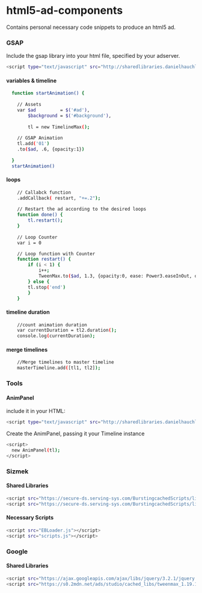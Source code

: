 # html5-ad-components
Contains personal necessary code snippets to produce an html5 ad.

### GSAP
Include the gsap library into your html file, specified by your adserver.
```bash
<script type="text/javascript" src="http://sharedlibraries.danielhauchler.de/anim_panel.js"></script>
```
#### variables & timeline
```bash
  function startAnimation() {
  
    // Assets
    var $ad 		= $('#ad'),
    	$background	= $('#background'),
        
        tl = new TimelineMax();
        
    // GSAP Animation
    tl.add('01')
    .to($ad, .6, {opacity:1})
    
  }
  startAnimation()
```

#### loops
```bash
    // Callabck function
    .addCallback( restart, "+=.2");
    
    // Restart the ad according to the desired loops
    function done() {
    	tl.restart();
    }
	
    // Loop Counter
    var i = 0

    // Loop function with Counter
    function restart() {
    	if (i < 1) {
    	    i++;
    	    TweenMax.to($ad, 1.3, {opacity:0, ease: Power3.easeInOut, onComplete:done},13.3);
    	} else {
	    tl.stop('end')
    	}
    }
```

#### timeline duration
```bash
    //count animation duration
    var currentDuration = tl2.duration();
    console.log(currentDuration);
```

#### merge timelines
```bash
    //Merge timelines to master timeline
    masterTimeline.add([tl1, tl2]);
```

### Tools
#### AnimPanel
include it in your HTML:
```bash
<script type="text/javascript" src="http://sharedlibraries.danielhauchler.de/anim_panel.js"></script>
```
Create the AnimPanel, passing it your Timeline instance
```bash
<script>
  new AnimPanel(tl);
</script>

```

### Sizmek 
#### Shared Libraries
```bash
<script src="https://secure-ds.serving-sys.com/BurstingcachedScripts/libraries/jquery/1_11_3/jquery.min.js"></script>
<script src="https://secure-ds.serving-sys.com/BurstingcachedScripts/libraries/greensock/1_19_0/TweenMax.min.js"></script>
```

#### Necessary Scripts
```bash
<script src="EBLoader.js"></script>
<script src="scripts.js"></script>
```

### Google
#### Shared Libraries
```bash
<script src="https://ajax.googleapis.com/ajax/libs/jquery/3.2.1/jquery.min.js"></script>
<script src="https://s0.2mdn.net/ads/studio/cached_libs/tweenmax_1.19.1_92cf05aba6ca4ea5cbc62b5a7cb924e3_min.js"></script>```
```

